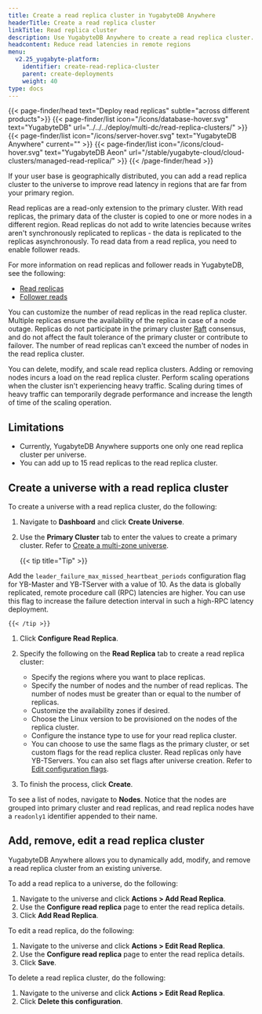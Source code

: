 ```yaml
---
title: Create a read replica cluster in YugabyteDB Anywhere
headerTitle: Create a read replica cluster
linkTitle: Read replica cluster
description: Use YugabyteDB Anywhere to create a read replica cluster.
headcontent: Reduce read latencies in remote regions
menu:
  v2.25_yugabyte-platform:
    identifier: create-read-replica-cluster
    parent: create-deployments
    weight: 40
type: docs
---
```


{{< page-finder/head text="Deploy read replicas" subtle="across different products">}}
  {{< page-finder/list icon="/icons/database-hover.svg" text="YugabyteDB" url="../../../deploy/multi-dc/read-replica-clusters/" >}}
  {{< page-finder/list icon="/icons/server-hover.svg" text="YugabyteDB Anywhere" current="" >}}
  {{< page-finder/list icon="/icons/cloud-hover.svg" text="YugabyteDB Aeon" url="/stable/yugabyte-cloud/cloud-clusters/managed-read-replica/" >}}
{{< /page-finder/head >}}

If your user base is geographically distributed, you can add a read replica cluster to the universe to improve read latency in regions that are far from your primary region.

Read replicas are a read-only extension to the primary cluster. With read replicas, the primary data of the cluster is copied to one or more nodes in a different region. Read replicas do not add to write latencies because writes aren't synchronously replicated to replicas - the data is replicated to the replicas asynchronously. To read data from a read replica, you need to enable follower reads.

For more information on read replicas and follower reads in YugabyteDB, see the following:

- [Read replicas](../../../architecture/docdb-replication/read-replicas/)
- [Follower reads](../../../explore/going-beyond-sql/follower-reads-ysql/)

You can customize the number of read replicas in the read replica cluster. Multiple replicas ensure the availability of the replica in case of a node outage. Replicas do not participate in the primary cluster [Raft](../../../architecture/docdb-replication/replication/#raft-replication) consensus, and do not affect the fault tolerance of the primary cluster or contribute to failover. The number of read replicas can't exceed the number of nodes in the read replica cluster.

You can delete, modify, and scale read replica clusters. Adding or removing nodes incurs a load on the read replica cluster. Perform scaling operations when the cluster isn't experiencing heavy traffic. Scaling during times of heavy traffic can temporarily degrade performance and increase the length of time of the scaling operation.

## Limitations

- Currently, YugabyteDB Anywhere supports one only one read replica cluster per universe.
- You can add up to 15 read replicas to the read replica cluster.

## Create a universe with a read replica cluster

To create a universe with a read replica cluster, do the following:

1. Navigate to **Dashboard** and click **Create Universe**.
1. Use the **Primary Cluster** tab to enter the values to create a primary cluster. Refer to [Create a multi-zone universe](../create-universe-multi-zone/).

    {{< tip title="Tip" >}}

Add the `leader_failure_max_missed_heartbeat_periods` configuration flag for YB-Master and YB-TServer with a value of 10. As the data is globally replicated, remote procedure call (RPC) latencies are higher. You can use this flag to increase the failure detection interval in such a high-RPC latency deployment.

    {{< /tip >}}

1. Click **Configure Read Replica**.
1. Specify the following on the **Read Replica** tab to create a read replica cluster:

    - Specify the regions where you want to place replicas.
    - Specify the number of nodes and the number of read replicas. The number of nodes must be greater than or equal to the number of replicas.
    - Customize the availability zones if desired.
    - Choose the Linux version to be provisioned on the nodes of the replica cluster.
    - Configure the instance type to use for your read replica cluster.
    - You can choose to use the same flags as the primary cluster, or set custom flags for the read replica cluster. Read replicas only have YB-TServers. You can also set flags after universe creation. Refer to [Edit configuration flags](../../manage-deployments/edit-config-flags/).

1. To finish the process, click **Create**.

To see a list of nodes, navigate to **Nodes**. Notice that the nodes are grouped into primary cluster and read replicas, and read replica nodes have a `readonly1` identifier appended to their name.

## Add, remove, edit a read replica cluster

YugabyteDB Anywhere allows you to dynamically add, modify, and remove a read replica cluster from an existing universe.

To add a read replica to a universe, do the following:

1. Navigate to the universe and click **Actions > Add Read Replica**.
1. Use the **Configure read replica** page to enter the read replica details.
1. Click **Add Read Replica**.

To edit a read replica, do the following:

1. Navigate to the universe and click **Actions > Edit Read Replica**.
1. Use the **Configure read replica** page to enter the read replica details.
1. Click **Save**.

To delete a read replica cluster, do the following:

1. Navigate to the universe and click **Actions > Edit Read Replica**.
1. Click **Delete this configuration**.
